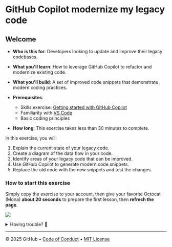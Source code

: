 # GitHub Copilot modernize my legacy code

## Welcome

- **Who is this for**: Developers looking to update and improve their legacy codebases.
- **What you'll learn**: How to leverage GitHub Copilot to refactor and modernize existing code.
- **What you'll build**: A set of improved code snippets that demonstrate modern coding practices.
- **Prerequisites**:
  - Skills exercise: [Getting started with GitHub Copilot](https://github.com/skills/getting-started-with-github-copilot)
  - Familiarity with [VS Code](https://code.visualstudio.com/)
  - Basic coding principles

- **How long**: This exercise takes less than 30 minutes to complete.

In this exercise, you will:

1. Explain the current state of your legacy code.
1. Create a diagram of the data flow in your code.
1. Identify areas of your legacy code that can be improved.
1. Use GitHub Copilot to generate modern code snippets.
1. Replace the old code with the new snippets and test the changes.

### How to start this exercise

Simply copy the exercise to your account, then give your favorite Octocat (Mona) **about 20 seconds** to prepare the first lesson, then **refresh the page**.

<!--  (replace-me: Make sure to edit the URL with proper template_owner, template_name, repo name and description)  -->
[![](https://img.shields.io/badge/Copy%20Exercise-%E2%86%92-1f883d?style=for-the-badge&logo=github&labelColor=197935)](https://github.com/new?template_owner=skills-dev&template_name=copilot-modernize-my-legacy-code&owner=%40me&name=skills-copilot-modernize-my-legacy-code&description=Exercise:+Copilot+Modernize+my+Legacy+Code&visibility=public)

<details>
<summary>Having trouble? 🤷</summary><br/>

When copying the exercise, we recommend the following settings:

- For owner, choose your personal account or an organization to host the repository.

- We recommend creating a public repository, since private repositories will use Actions minutes.

If the exercise isn't ready in 20 seconds, please check the [Actions](../../actions) tab.

- Check to see if a job is running. Sometimes it simply takes a bit longer.

- If the page shows a failed job, please submit an issue. Nice, you found a bug! 🐛

</details>

---

&copy; 2025 GitHub &bull; [Code of Conduct](https://www.contributor-covenant.org/version/2/1/code_of_conduct/code_of_conduct.md) &bull; [MIT License](https://gh.io/mit)
